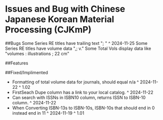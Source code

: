 # Issues and Bug with Chinese Japanese Korean Material Processing (CJKmP)

##Bugs
Some Series RE titles have trailing text "; </font>" ^ 2024-11-25
Some Series RE titles have volume data ",; v."
Some Total Vols display data like "volumes : illustrations ; 22 cm"

##Features


##Fixed/Implimented
- Formatting of total volume data for journals, should equal n/a ^ 2024-11-22 ^ 1.02
- FirstSeach Dupe column has a link to your local catalog. ^ 2024-11-22
- Can search with ISSNs in ISBN10 column, returns ISSN to ISBN-10 column. ^ 2024-11-22
- When Converting ISBN-13s to ISBN-10s, ISBN-10s that should end in 0 instead end in 11 ^ 2024-11-19 ^ 1.01

